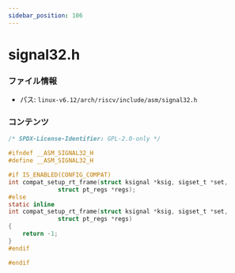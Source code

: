 ```yaml
---
sidebar_position: 106
---
```

# signal32.h

### ファイル情報

- パス: `linux-v6.12/arch/riscv/include/asm/signal32.h`

### コンテンツ

```h
/* SPDX-License-Identifier: GPL-2.0-only */

#ifndef __ASM_SIGNAL32_H
#define __ASM_SIGNAL32_H

#if IS_ENABLED(CONFIG_COMPAT)
int compat_setup_rt_frame(struct ksignal *ksig, sigset_t *set,
			  struct pt_regs *regs);
#else
static inline
int compat_setup_rt_frame(struct ksignal *ksig, sigset_t *set,
			  struct pt_regs *regs)
{
	return -1;
}
#endif

#endif

```
